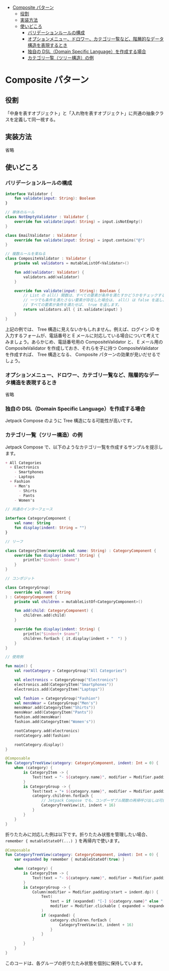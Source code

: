 - [Composite パターン](#composite-パターン)
  - [役割](#役割)
  - [実装方法](#実装方法)
  - [使いどころ](#使いどころ)
    - [バリデーションルールの構成](#バリデーションルールの構成)
    - [オプションメニュー、ドロワー、カテゴリ一覧など、階層的なデータ構造を表現するとき](#オプションメニュードロワーカテゴリ一覧など階層的なデータ構造を表現するとき)
    - [独自の DSL（Domain Specific Language）を作成する場合](#独自の-dsldomain-specific-languageを作成する場合)
    - [カテゴリ一覧（ツリー構造）の例](#カテゴリ一覧ツリー構造の例)


# Composite パターン

## 役割

「中身を表すオブジェクト」と「入れ物を表すオブジェクト」に共通の抽象クラスを定義して同一視する。


## 実装方法

省略


## 使いどころ

### バリデーションルールの構成

```kotlin
interface Validator {
    fun validate(input: String): Boolean
}

// 単体のルール
class NotEmptyValidator : Validator {
    override fun validate(input: String) = input.isNotEmpty()
}

class EmailValidator : Validator {
    override fun validate(input: String) = input.contains("@")
}

// 複数ルールを束ねる
class CompositeValidator : Validator {
    private val validators = mutableListOf<Validator>()

    fun add(validator: Validator) {
        validators.add(validator)
    }

    override fun validate(input: String): Boolean {
        // List の all() 関数は、すべての要素が条件を満たすかどうかをチェックする関数です。
        // 一つでも条件を満たさない要素が存在した場合は、 all() は false を返し、
        // すべての要素が条件を満たせば、 true を返します。
        return validators.all { it.validate(input) }
    }
}
```

上記の例では、 Tree 構造に見えないかもしれません。例えば、ログイン ID を入力するフォームが、電話番号と E メールに対応している場合について考えてみましょう。あらかじめ、電話番号用の CompositeValidator と、 E メール用の CompositeValidator を作成しておき、それらを子に持つ CompositeValidator を作成すれば、 Tree 構造となる、 Composite パターンの効果が見いだせるでしょう。


### オプションメニュー、ドロワー、カテゴリ一覧など、階層的なデータ構造を表現するとき

省略


### 独自の DSL（Domain Specific Language）を作成する場合

Jetpack Compose のように Tree 構造になる可能性が高いです。


### カテゴリ一覧（ツリー構造）の例

Jetpack Compose で、以下のようなカテゴリ一覧を作成するサンプルを提示します。

```markdown
+ All Categories
  + Electronics
    - Smartphones
    - Laptops
  + Fashion
    + Men's
      - Shirts
      - Pants
    - Women's
```

```kotlin
// 共通のインターフェース

interface CategoryComponent {
    val name: String
    fun display(indent: String = "")
}
```

```kotlin
// リーフ

class CategoryItem(override val name: String) : CategoryComponent {
    override fun display(indent: String) {
        println("$indent- $name")
    }
}
```

```kotlin
// コンポジット

class CategoryGroup(
    override val name: String
) : CategoryComponent {
    private val children = mutableListOf<CategoryComponent>()

    fun add(child: CategoryComponent) {
        children.add(child)
    }

    override fun display(indent: String) {
        println("$indent+ $name")
        children.forEach { it.display(indent + "  ") }
    }
}
```

```kotlin
// 使用側

fun main() {
    val rootCategory = CategoryGroup("All Categories")

    val electronics = CategoryGroup("Electronics")
    electronics.add(CategoryItem("Smartphones"))
    electronics.add(CategoryItem("Laptops"))

    val fashion = CategoryGroup("Fashion")
    val mensWear = CategoryGroup("Men's")
    mensWear.add(CategoryItem("Shirts"))
    mensWear.add(CategoryItem("Pants"))
    fashion.add(mensWear)
    fashion.add(CategoryItem("Women's"))

    rootCategory.add(electronics)
    rootCategory.add(fashion)

    rootCategory.display()
}
```

```kotlin
@Composable
fun CategoryTreeView(category: CategoryComponent, indent: Int = 0) {
    when (category) {
        is CategoryItem -> {
            Text(text = "- ${category.name}", modifier = Modifier.padding(start = indent.dp))
        }
        is CategoryGroup -> {
            Text(text = "+ ${category.name}", modifier = Modifier.padding(start = indent.dp))
            category.children.forEach {
                // Jetpack Compose でも、コンポーザブル関数の再帰呼び出しは可能です。
                CategoryTreeView(it, indent + 16)
            }
        }
    }
}
```

折りたたみに対応した例は以下です。折りたたみ状態を管理したい場合、 `remember { mutableStateOf(...) }` を再帰内で使います。

```kotlin
@Composable
fun CategoryTreeView(category: CategoryComponent, indent: Int = 0) {
    var expanded by remember { mutableStateOf(true) }

    when (category) {
        is CategoryItem -> {
            Text(text = "- ${category.name}", modifier = Modifier.padding(start = indent.dp))
        }
        is CategoryGroup -> {
            Column(modifier = Modifier.padding(start = indent.dp)) {
                Text(
                    text = if (expanded) "[-] ${category.name}" else "[+] ${category.name}",
                    modifier = Modifier.clickable { expanded = !expanded }
                )
                if (expanded) {
                    category.children.forEach {
                        CategoryTreeView(it, indent + 16)
                    }
                }
            }
        }
    }
}
```

このコードは、各グループの折りたたみ状態を個別に保持しています。



